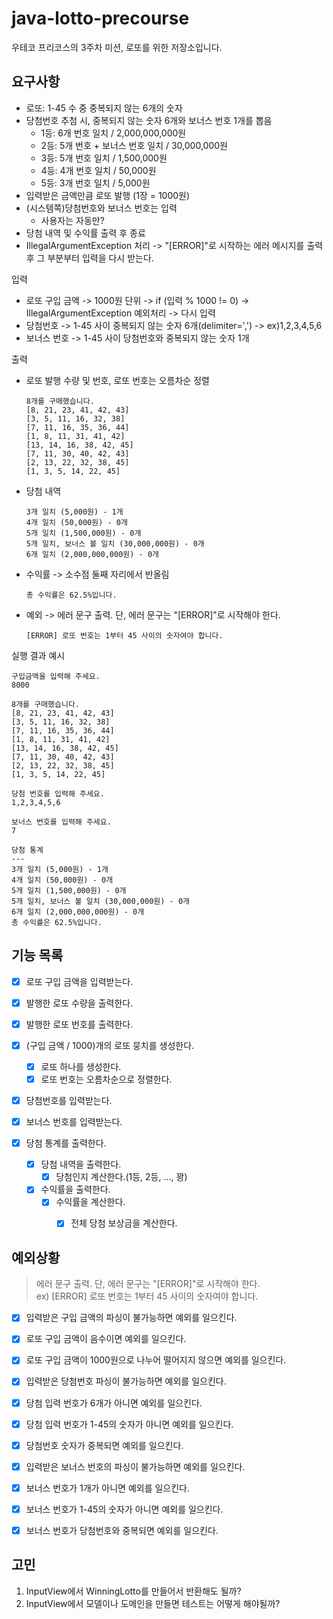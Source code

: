 # java-lotto-precourse
우테코 프리코스의 3주차 미션, 로또를 위한 저장소입니다.  

## 요구사항
- 로또: 1-45 수 중 중복되지 않는 6개의 숫자
- 당첨번호 추첨 시, 중복되지 않는 숫자 6개와 보너스 번호 1개를 뽑음
    - 1등: 6개 번호 일치 / 2,000,000,000원
    - 2등: 5개 번호 + 보너스 번호 일치 / 30,000,000원
    - 3등: 5개 번호 일치 / 1,500,000원
    - 4등: 4개 번호 일치 / 50,000원
    - 5등: 3개 번호 일치 / 5,000원
- 입력받은 금액만큼 로또 발행 (1장 = 1000원)
- (시스템쪽)당첨번호와 보너스 번호는 입력
  - 사용자는 자동만?
- 당첨 내역 및 수익률 출력 후 종료
- IllegalArgumentException 처리 -> "[ERROR]"로 시작하는 에러 메시지를 출력 후 그 부분부터 입력을 다시 받는다.

입력
- 로또 구입 금액 -> 1000원 단위 -> if (입력 % 1000 != 0) -> IllegalArgumentException 예외처리 -> 다시 입력
- 당첨번호 -> 1-45 사이 중복되지 않는 숫자 6개(delimiter=',') -> ex)1,2,3,4,5,6
- 보너스 번호 -> 1-45 사이 당첨번호와 중복되지 않는 숫자 1개


출력
- 로또 발행 수량 및 번호, 로또 번호는 오름차순 정렬
    ```
    8개를 구매했습니다.
    [8, 21, 23, 41, 42, 43]
    [3, 5, 11, 16, 32, 38]
    [7, 11, 16, 35, 36, 44]
    [1, 8, 11, 31, 41, 42]
    [13, 14, 16, 38, 42, 45]
    [7, 11, 30, 40, 42, 43]
    [2, 13, 22, 32, 38, 45]
    [1, 3, 5, 14, 22, 45]
    ```
- 당첨 내역
  ```
  3개 일치 (5,000원) - 1개
  4개 일치 (50,000원) - 0개
  5개 일치 (1,500,000원) - 0개
  5개 일치, 보너스 볼 일치 (30,000,000원) - 0개
  6개 일치 (2,000,000,000원) - 0개
  ```
- 수익률 -> 소수점 둘째 자리에서 반올림
    ```
    총 수익률은 62.5%입니다.
    ```
- 예외 -> 에러 문구 출력. 단, 에러 문구는 "[ERROR]"로 시작해야 한다.
    ```
    [ERROR] 로또 번호는 1부터 45 사이의 숫자여야 합니다.
    ```

실행 결과 예시
```
구입금액을 입력해 주세요.
8000

8개를 구매했습니다.
[8, 21, 23, 41, 42, 43] 
[3, 5, 11, 16, 32, 38] 
[7, 11, 16, 35, 36, 44] 
[1, 8, 11, 31, 41, 42] 
[13, 14, 16, 38, 42, 45] 
[7, 11, 30, 40, 42, 43] 
[2, 13, 22, 32, 38, 45] 
[1, 3, 5, 14, 22, 45]

당첨 번호를 입력해 주세요.
1,2,3,4,5,6

보너스 번호를 입력해 주세요.
7

당첨 통계
---
3개 일치 (5,000원) - 1개
4개 일치 (50,000원) - 0개
5개 일치 (1,500,000원) - 0개
5개 일치, 보너스 볼 일치 (30,000,000원) - 0개
6개 일치 (2,000,000,000원) - 0개
총 수익률은 62.5%입니다.
```

## 기능 목록
- [x] 로또 구입 금액을 입력받는다.
- [x] 발행한 로또 수량을 출력한다.
- [x] 발행한 로또 번호를 출력한다.
- [x] (구입 금액 / 1000)개의 로또 뭉치를 생성한다.
  - [x] 로또 하나를 생성한다.
  - [x] 로또 번호는 오름차순으로 정렬한다.

- [x] 당첨번호를 입력받는다.
- [x] 보너스 번호를 입력받는다.

- [x] 당첨 통계를 출력한다.
  - [x] 당첨 내역을 출력한다.
    - [x] 당첨인지 계산한다.(1등, 2등, ..., 꽝)
  - [x] 수익률을 출력한다.
    - [x] 수익률을 계산한다.
      - [x] 전체 당첨 보상금을 계산한다.



## 예외상황
> 에러 문구 출력. 단, 에러 문구는 "[ERROR]"로 시작해야 한다.  
ex) [ERROR] 로또 번호는 1부터 45 사이의 숫자여야 합니다.
- [x] 입력받은 구입 금액의 파싱이 불가능하면 예외를 일으킨다.
- [x] 로또 구입 금액이 음수이면 예외를 일으킨다.
- [x] 로또 구입 금액이 1000원으로 나누어 떨어지지 않으면 예외를 일으킨다.

- [x] 입력받은 당첨번호 파싱이 불가능하면 예외를 일으킨다.
- [x] 당첨 입력 번호가 6개가 아니면 예외를 일으킨다.
- [x] 당첨 입력 번호가 1-45의 숫자가 아니면 예외를 일으킨다.
- [x] 당첨번호 숫자가 중복되면 예외를 일으킨다.

- [x] 입력받은 보너스 번호의 파싱이 불가능하면 예외를 일으킨다.
- [x] 보너스 번호가 1개가 아니면 예외를 일으킨다.
- [x] 보너스 번호가 1-45의 숫자가 아니면 예외를 일으킨다.
- [x] 보너스 번호가 당첨번호와 중복되면 예외를 일으킨다.



## 고민
1. InputView에서 WinningLotto를 만들어서 반환해도 될까?  
2. InputView에서 모델이나 도메인을 만들면 테스트는 어떻게 해야될까?